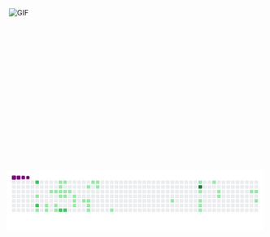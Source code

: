 

<img align="right" alt="GIF" src="https://github.com/abhisheknaiidu/abhisheknaiidu/blob/master/code.gif?raw=true" width="500" height="320" />

![snake gif](https://github.com/berkaycihan/berkaycihan/blob/output/github-contribution-grid-snake.gif)


